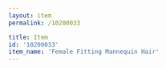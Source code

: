 ```yaml
---
layout: item
permalink: /10200033

title: Item
id: '10200033'
item_name: 'Female Fitting Mannequin Hair'
---
```


